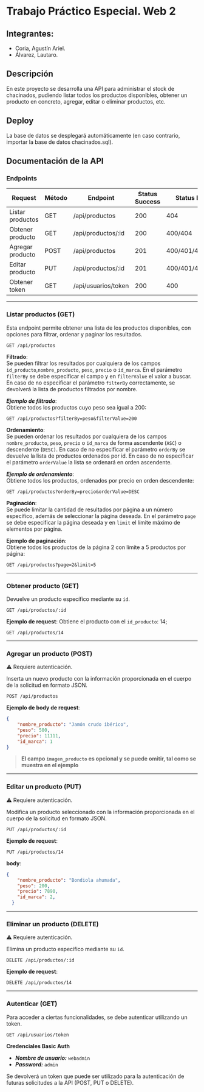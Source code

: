 # Trabajo Práctico Especial. Web 2

## Integrantes:

* Coria, Agustín Ariel.
* Álvarez, Lautaro.

## Descripción

En este proyecto se desarrolla una API para administrar el stock de chacinados, pudiendo listar todos los productos disponibles, obtener un producto en concreto, agregar, editar o eliminar productos, etc.

## Deploy

La base de datos se desplegará automáticamente (en caso contrario, importar la base de datos chacinados.sql).

## Documentación de la API

### Endpoints 
|       Request         | Método |      Endpoint        | Status Success |  Status Error    |
|-----------------------|--------|----------------------|----------------|------------------|
| Listar productos      |  GET   | /api/productos       |       200      |  404             |
| Obtener producto      |  GET   | /api/productos/:id   |       200      |  400/404         |
| Agregar producto      |  POST  | /api/productos       |       201      |  400/401/404/500 |
| Editar producto       |  PUT   | /api/productos/:id   |       201      |  400/401/404     |
| Obtener token         |  GET   | /api/usuarios/token  |       200      |  400             |

---

### Listar productos (GET)

Esta endpoint permite obtener una lista de los productos disponibles, con opciones para filtrar, ordenar y paginar los resultados.

```http
GET /api/productos
```

**Filtrado**:  
Se pueden filtrar los resultados por cualquiera de los campos `id_producto`,`nombre_producto`, `peso`, `precio` o `id_marca`. En el parámetro `filterBy` se debe especificar el campo y en `filterValue` el valor a buscar. En caso de no especificar el parámetro `filterBy` correctamente, se devolverá la lista de productos filtrados por nombre.

***Ejemplo de filtrado***:  
Obtiene todos los productos cuyo peso sea igual a 200:
```http
GET /api/productos?filterBy=peso&filterValue=200
 ```

**Ordenamiento**:  
Se pueden ordenar los resultados por cualquiera de los campos `nombre_producto`, `peso`, `precio` o `id_marca` de forma ascendente (`ASC`) o descendente (`DESC)`. En caso de no especificar el parámetro `orderBy` se devuelve la lista de productos ordenados por id. En caso de no especificar el parámetro `orderValue` la lista se ordenará en orden ascendente. 
  
***Ejemplo de ordenamiento***:  
Obtiene todos los productos, ordenados por precio en orden descendente:
  ```http
  GET /api/productos?orderBy=precio&orderValue=DESC
  ```


**Paginación**:  
Se puede limitar la cantidad de resultados por página a un número específico, además de seleccionar la página deseada. En el parámetro `page` se debe especificar la página deseada y en `limit` el límite máximo de elementos por página.

**Ejemplo de paginación**:  
Obtiene todos los productos de la página 2 con límite a 5 productos por página:
```http
GET /api/productos?page=2&limit=5
```

---

### Obtener producto (GET)

Devuelve un producto específico mediante su `id`.

```http
GET /api/productos/:id
```
**Ejemplo de request**:
Obtiene el producto con el `id_producto`: 14;
```http
GET /api/productos/14
```

---

### Agregar un producto (POST)
⚠️ Requiere autenticación.

Inserta un nuevo producto con la información proporcionada en el cuerpo de la solicitud en formato JSON. 

```http
POST /api/productos
```

**Ejemplo de body de request**:


```json
{
    "nombre_producto": "Jamón crudo ibérico",
    "peso": 500,
    "precio": 11111,
    "id_marca": 1
}
```
> **El campo `imagen_producto` es opcional y se puede omitir, tal como se muestra en el ejemplo**
  
---

### Editar un producto (PUT)
⚠️ Requiere autenticación.

Modifica un producto seleccionado con la información proporcionada en el cuerpo de la solicitud en formato JSON.
```http
PUT /api/productos/:id
```

**Ejemplo de request**:
```http
PUT /api/productos/14
```
**body**:
```json
{
    "nombre_producto": "Bondiola ahumada",
    "peso": 200,
    "precio": 7890,
    "id_marca": 2,
  }
```

---

### Eliminar un producto (DELETE)
⚠️ Requiere autenticación.

Elimina un producto específico mediante su `id`.
```http
DELETE /api/productos/:id
```

**Ejemplo de request**:
```http
DELETE /api/productos/14
```

---

### Autenticar (GET)

Para acceder a ciertas funcionalidades, se debe autenticar utilizando un token.
```http
GET /api/usuarios/token
```

**Credenciales Basic Auth**

- ***Nombre de usuario:*** `webadmin`
- ***Password:*** `admin`

Se devolverá un token que puede ser utilizado para la autenticación de futuras solicitudes a la API (POST, PUT o DELETE).
